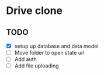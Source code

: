 # Drive clone

## TODO

- [x] setup up database and data model
- [ ] Move folder to open state url
- [ ] Add auth
- [ ] Add file uploading
